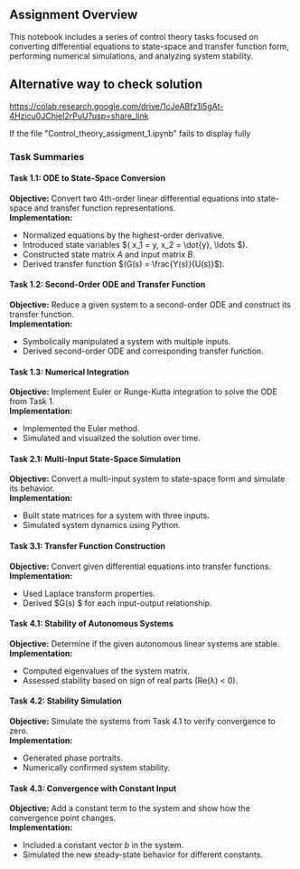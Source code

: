 ##  Assignment Overview

This notebook includes a series of control theory tasks focused on converting differential equations to state-space and transfer function form, performing numerical simulations, and analyzing system stability.

## Alternative way to check solution
https://colab.research.google.com/drive/1cJeABfz1I5gAt-4Hzicu0JChjeI2rPuU?usp=share_link

If the file "Control_theory_assigment_1.ipynb" fails to display fully

###  Task Summaries

####  Task 1.1: ODE to State-Space Conversion
**Objective:** Convert two 4th-order linear differential equations into state-space and transfer function representations.  
**Implementation:**  
- Normalized equations by the highest-order derivative.
- Introduced state variables $( x_1 = y, x_2 = \dot{y}, \ldots $).
- Constructed state matrix $A$ and input matrix $B$.
- Derived transfer function $(G(s) = \frac{Y(s)}{U(s)}$).

####  Task 1.2: Second-Order ODE and Transfer Function
**Objective:** Reduce a given system to a second-order ODE and construct its transfer function.  
**Implementation:**  
- Symbolically manipulated a system with multiple inputs.
- Derived second-order ODE and corresponding transfer function.

####  Task 1.3: Numerical Integration
**Objective:** Implement Euler or Runge-Kutta integration to solve the ODE from Task 1.  
**Implementation:**  
- Implemented the Euler method.
- Simulated and visualized the solution over time.

####  Task 2.1: Multi-Input State-Space Simulation
**Objective:** Convert a multi-input system to state-space form and simulate its behavior.  
**Implementation:**  
- Built state matrices for a system with three inputs.
- Simulated system dynamics using Python.

####  Task 3.1: Transfer Function Construction
**Objective:** Convert given differential equations into transfer functions.  
**Implementation:**  
- Used Laplace transform properties.
- Derived $G(s) $ for each input-output relationship.

####  Task 4.1: Stability of Autonomous Systems
**Objective:** Determine if the given autonomous linear systems are stable.  
**Implementation:**  
- Computed eigenvalues of the system matrix.
- Assessed stability based on sign of real parts (Re(λ) < 0).

####  Task 4.2: Stability Simulation
**Objective:** Simulate the systems from Task 4.1 to verify convergence to zero.  
**Implementation:**  
- Generated phase portraits.
- Numerically confirmed system stability.

####  Task 4.3: Convergence with Constant Input
**Objective:** Add a constant term to the system and show how the convergence point changes.  
**Implementation:**  
- Included a constant vector $b$ in the system.
- Simulated the new steady-state behavior for different constants.
